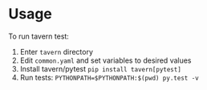 # Usage

To run tavern test:
1. Enter `tavern` directory
2. Edit `common.yaml` and set variables to desired values
3. Install tavern/pytest `pip install tavern[pytest]`
4. Run tests: `PYTHONPATH=$PYTHONPATH:$(pwd) py.test -v`
